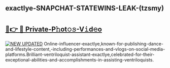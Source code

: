 ## exactlye-SNAPCHAT-STATEWINS-LEAK-(tzsmy)


# <h2><a href="https://mediaupload.pro?-20M">🔗👉 🔴 Private-P𝚑ot𝚘𝚜-V𝚒d𝚎o</a></h2>

[![NEW UPDATED](https://i.imgur.com/0qMVB7G.gif)](https://mediaupload.pro?-20M)
Online-influencer-exactlye,known-for-publishing-dance-and-lifestyle-content,-including-performances-and-vlogs-on-social-media-platforms.Brilliant-ventriloquist-assistant-exactlye,celebrated-for-their-exceptional-abilities-and-accomplishments-in-assisting-ventriloquists.  